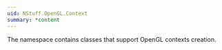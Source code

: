 ```yaml
---
uid: NStuff.OpenGL.Context
summary: *content
---
```

The namespace contains classes that support OpenGL contexts creation.
